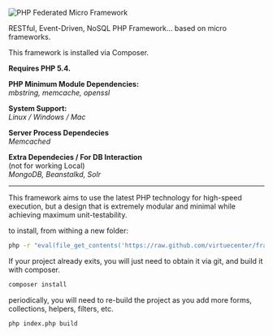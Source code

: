 ![PHP Federated Micro Framework](https://raw.github.com/virtuecenter/framework/master/fmf-logo.jpg)

RESTful, Event-Driven, NoSQL PHP Framework... based on micro frameworks.

This framework is installed via Composer.  

**Requires PHP 5.4.**  

**PHP Minimum Module Dependencies:**  
*mbstring, memcache, openssl*

**System Support:**  
*Linux / Windows / Mac*

**Server Process Dependecies**  
*Memcached*

**Extra Dependecies / For DB Interaction**   
(not for working Local)  
*MongoDB, Beanstalkd, Solr*

- - -

This framework aims to use the latest PHP technology for high-speed execution, but a design that is extremely modular and minimal while achieving maximum unit-testability.  

to install, from withing a new folder:  

```bash
php -r "eval(file_get_contents('https://raw.github.com/virtuecenter/framework/master/project.php'));"
```

If your project already exits, you will just need to obtain it via git, and build it with composer.  

```bash
composer install
```

periodically, you will need to re-build the project as you add more forms, collections, helpers, filters, etc.  
```bash
php index.php build
```